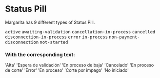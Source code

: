 # Status Pill

Margarita has 9 different types of Status Pill.

  <kbd>active</kbd>
  <kbd>awaiting-validation</kbd>
  <kbd>cancellation-in-process</kbd>
  <kbd>cancelled</kbd>
  <kbd>disconnection-in-process</kbd>
  <kbd>error</kbd>
  <kbd>in-process</kbd>
  <kbd>non-payment-disconnection</kbd>
  <kbd>not-started</kbd>

### With the corresponding text:

'Alta'
'Espera de validación'
'En proceso de baja'
'Cancelado'
'En proceso de corte'
'Error'
'En proceso'
'Corte por impago'
'No iniciado'
